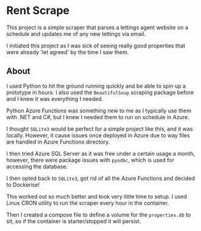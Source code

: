 # Rent Scrape
This project is a simple scraper that parses a lettings agent website on a schedule and updates me of any new lettings via email.

I initiated this project as I was sick of seeing really good properties that were already 'let agreed' by the time I saw them.

## About

I used Python to hit the ground running quickly and be able to spin up a prototype in hours.
I also used the `BeautifulSoup` scraping package before and I knew it was everything I needed.

Python Azure Functions was something new to me as I typically use them with .NET and C#, but I knew I needed them to run on schedule in Azure.

I thought `SQLite3` would be perfect for a simple project like this, and it was locally. However, it cause issues once deployed in Azure due to way files are handled in Azure Functions directory. 

I then tried Azure SQL Server as it was free under a certain usage a month, however, there were package issues with `pyodbc`, which is used for accessing the database.

I then opted back to `SQLite3`, got rid of all the Azure Functions and decided to Dockerise!

This worked out so much better and took very little time to setup.
I used Linux CRON utility to run the scraper every hour in the container.

Then I created a compose file to define a volume for the `properties.db` to sit, so if the container is starter/stopped it will persist.